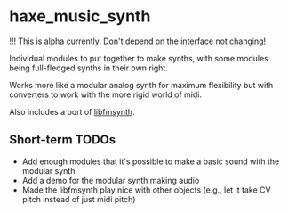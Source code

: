 # haxe_music_synth

!!! This is alpha currently. Don't depend on the interface not changing!

Individual modules to put together to make synths, with some modules being full-fledged synths in their own right.

Works more like a modular analog synth for maximum flexibility but with converters to work with the more rigid world of midi.

Also includes a port of [libfmsynth](https://github.com/Themaister/libfmsynth/blob/master/src/fmsynth.c).

## Short-term TODOs

* Add enough modules that it's possible to make a basic sound with the modular synth
* Add a demo for the modular synth making audio
* Made the libfmsynth play nice with other objects (e.g., let it take CV pitch instead of just midi pitch)
